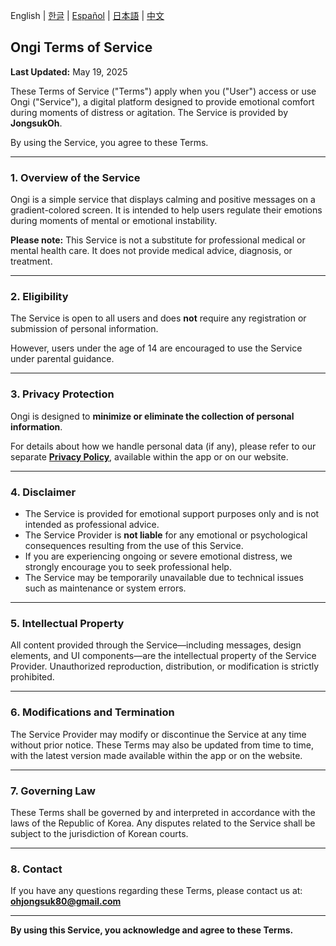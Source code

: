 English | [한글](./ongi-terms-ko) | [Español](./ongi-terms-es) | [日本語](./ongi-terms-ja) | [中文](./ongi-terms-zh)

## **Ongi Terms of Service**

**Last Updated:** May 19, 2025

These Terms of Service ("Terms") apply when you ("User") access or use Ongi ("Service"), a digital platform designed to provide emotional comfort during moments of distress or agitation. The Service is provided by **JongsukOh**.

By using the Service, you agree to these Terms.

---

### 1. Overview of the Service

Ongi is a simple service that displays calming and positive messages on a gradient-colored screen. It is intended to help users regulate their emotions during moments of mental or emotional instability.

**Please note:** This Service is not a substitute for professional medical or mental health care. It does not provide medical advice, diagnosis, or treatment.

---

### 2. Eligibility

The Service is open to all users and does **not** require any registration or submission of personal information.

However, users under the age of 14 are encouraged to use the Service under parental guidance.

---

### 3. Privacy Protection

Ongi is designed to **minimize or eliminate the collection of personal information**.

For details about how we handle personal data (if any), please refer to our separate **[Privacy Policy]()**, available within the app or on our website.

---

### 4. Disclaimer

* The Service is provided for emotional support purposes only and is not intended as professional advice.
* The Service Provider is **not liable** for any emotional or psychological consequences resulting from the use of this Service.
* If you are experiencing ongoing or severe emotional distress, we strongly encourage you to seek professional help.
* The Service may be temporarily unavailable due to technical issues such as maintenance or system errors.

---

### 5. Intellectual Property

All content provided through the Service—including messages, design elements, and UI components—are the intellectual property of the Service Provider. Unauthorized reproduction, distribution, or modification is strictly prohibited.

---

### 6. Modifications and Termination

The Service Provider may modify or discontinue the Service at any time without prior notice. These Terms may also be updated from time to time, with the latest version made available within the app or on the website.

---

### 7. Governing Law

These Terms shall be governed by and interpreted in accordance with the laws of the Republic of Korea. Any disputes related to the Service shall be subject to the jurisdiction of Korean courts.

---

### 8. Contact

If you have any questions regarding these Terms, please contact us at: **ohjongsuk80@gmail.com**

---

**By using this Service, you acknowledge and agree to these Terms.**
